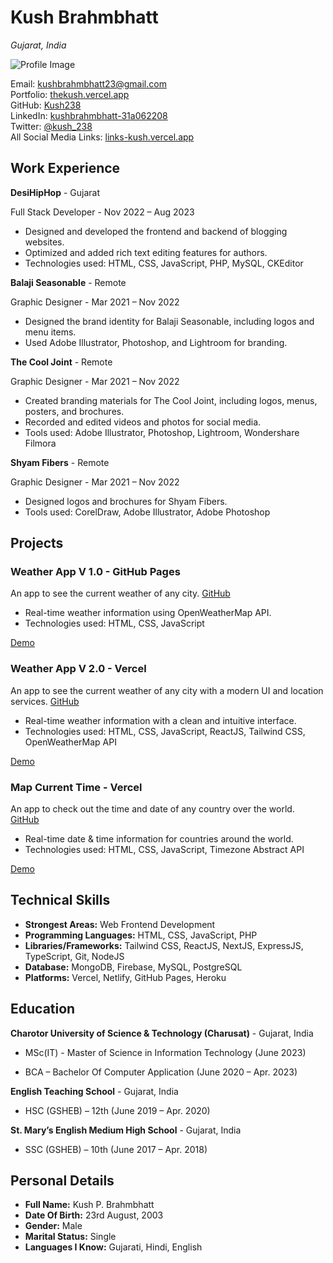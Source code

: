 # Kush Brahmbhatt

_Gujarat, India_

![Profile Image](https://avatars.githubusercontent.com/u/53259925?v=4)

Email: <a href="mailto:kushbrahmbhatt23@gmail.com" target="_blank">kushbrahmbhatt23@gmail.com</a>
<br/>
Portfolio: <a href="https://thekush.vercel.app/" target="_blank">thekush.vercel.app</a>
<br/>
GitHub: <a href="https://github.com/Kush238" target="_blank">Kush238</a>
<br/>
LinkedIn: <a href="https://www.linkedin.com/in/kush-brahmbhatt-31a062208/" target="_blank">kushbrahmbhatt-31a062208</a>
<br/>
Twitter: <a href="https://twitter.com/Kush_238" target="_blank">@kush_238</a>
<br/>
All Social Media Links: <a href="https://links-kush.vercel.app/" target="_blank">links-kush.vercel.app</a>

## Work Experience

**DesiHipHop** - Gujarat

Full Stack Developer - Nov 2022 – Aug 2023

- Designed and developed the frontend and backend of blogging websites.
- Optimized and added rich text editing features for authors.
- Technologies used: HTML, CSS, JavaScript, PHP, MySQL, CKEditor

**Balaji Seasonable** - Remote

Graphic Designer - Mar 2021 – Nov 2022

- Designed the brand identity for Balaji Seasonable, including logos and menu items.
- Used Adobe Illustrator, Photoshop, and Lightroom for branding.

**The Cool Joint** - Remote

Graphic Designer - Mar 2021 – Nov 2022

- Created branding materials for The Cool Joint, including logos, menus, posters, and brochures.
- Recorded and edited videos and photos for social media.
- Tools used: Adobe Illustrator, Photoshop, Lightroom, Wondershare Filmora

**Shyam Fibers** - Remote

Graphic Designer - Mar 2021 – Nov 2022

- Designed logos and brochures for Shyam Fibers.
- Tools used: CorelDraw, Adobe Illustrator, Adobe Photoshop

## Projects

### Weather App V 1.0 - GitHub Pages

An app to see the current weather of any city. [GitHub](https://github.com/soumyajit4419/Bits-0f-C0de)

- Real-time weather information using OpenWeatherMap API.
- Technologies used: HTML, CSS, JavaScript

[Demo](https://kush238.github.io/weather-app/)

### Weather App V 2.0 - Vercel

An app to see the current weather of any city with a modern UI and location services. [GitHub](https://github.com/soumyajit4419/Chatify)

- Real-time weather information with a clean and intuitive interface.
- Technologies used: HTML, CSS, JavaScript, ReactJS, Tailwind CSS, OpenWeatherMap API

[Demo](https://weatherapp-kush.vercel.app/)

### Map Current Time - Vercel

An app to check out the time and date of any country over the world. [GitHub](https://github.com/soumyajit4419/Chatify)

- Real-time date & time information for countries around the world.
- Technologies used: HTML, CSS, JavaScript, Timezone Abstract API

[Demo](https://current-time-map-kush.vercel.app/)

## Technical Skills

- **Strongest Areas:** Web Frontend Development
- **Programming Languages:** HTML, CSS, JavaScript, PHP
- **Libraries/Frameworks:** Tailwind CSS, ReactJS, NextJS, ExpressJS, TypeScript, Git, NodeJS
- **Database:** MongoDB, Firebase, MySQL, PostgreSQL
- **Platforms:** Vercel, Netlify, GitHub Pages, Heroku

## Education

**Charotor University of Science & Technology (Charusat)** - Gujarat, India

- MSc(IT) - Master of Science in Information Technology (June 2023)

- BCA – Bachelor Of Computer Application (June 2020 – Apr. 2023)

**English Teaching School** - Gujarat, India

- HSC (GSHEB) – 12th (June 2019 – Apr. 2020)

**St. Mary’s English Medium High School** - Gujarat, India

- SSC (GSHEB) – 10th (June 2017 – Apr. 2018)

## Personal Details

- **Full Name:** Kush P. Brahmbhatt
- **Date Of Birth:** 23rd August, 2003
- **Gender:** Male
- **Marital Status:** Single
- **Languages I Know:** Gujarati, Hindi, English
